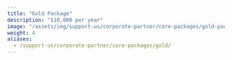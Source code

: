 ```yaml
---
title: "Gold Package"
description: "$10,000 per year"
image: "/assets/img/support-us/corporate-partner/core-packages/gold-package.png"
weight: 4
aliases:
  - /support-us/corporate-partner/core-packages/gold/
---
```

